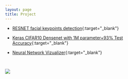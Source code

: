 ```yaml
---
layout: page
title: Project
---
```



- [RESNET facial keypoints detection](https://github.com/karthikziffer/RESNET_facial_keypoints_detector){:target="_blank"}

- [Keras CIFAR10 Densenet with 1M parameter+93% Test Accuracy](https://github.com/karthikziffer/Keras_Densenet_CIFAR10_){:target="_blank"}

- [Neural Network Vizualizer](https://github.com/karthikziffer/vizdnn){:target="_blank"}

<br>

![](https://i.ytimg.com/vi/P6t52Pjh6mk/maxresdefault.jpg)